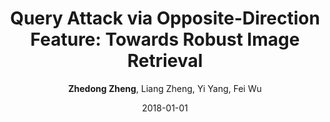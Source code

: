---
title: "Query Attack via Opposite-Direction Feature: Towards Robust Image Retrieval"
collection: publications
permalink: /publication/Query2018
date: 2018-01-01
doi: 
venue: 'arXiv preprint arXiv:1809.02681'
author: '<strong>Zhedong Zheng</strong>,  Liang Zheng,  Yi Yang,  Fei Wu'
citation: ' Zhedong Zheng,  Liang Zheng,  Yi Yang,  Fei Wu, &quot;Query Attack via Opposite-Direction Feature: Towards Robust Image Retrieval.&quot; arXiv preprint arXiv:1809.02681, 2018.'
pub_year: '2018'
bib: >
    @article{zheng2018query,  
    author = "Zheng, Zhedong and Zheng, Liang and Yang, Yi and Wu, Fei",  
    title = "Query Attack via Opposite-Direction Feature: Towards Robust Image Retrieval",  
    journal = "arXiv preprint arXiv:1809.02681",  
    year = "2018"
    }

---